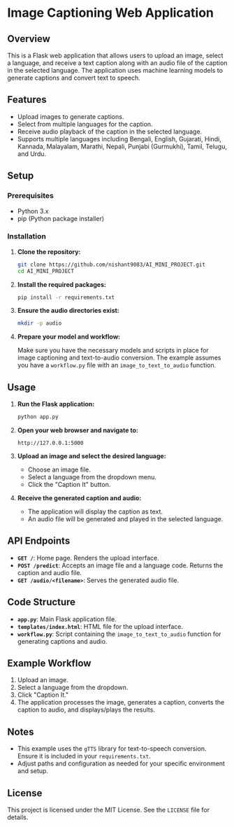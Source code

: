 # Image Captioning Web Application

## Overview

This is a Flask web application that allows users to upload an image, select a language, and receive a text caption along with an audio file of the caption in the selected language. The application uses machine learning models to generate captions and convert text to speech.

## Features

- Upload images to generate captions.
- Select from multiple languages for the caption.
- Receive audio playback of the caption in the selected language.
- Supports multiple languages including Bengali, English, Gujarati, Hindi, Kannada, Malayalam, Marathi, Nepali, Punjabi (Gurmukhi), Tamil, Telugu, and Urdu.

## Setup

### Prerequisites

- Python 3.x
- pip (Python package installer)

### Installation

1. **Clone the repository:**

    ```sh
    git clone https://github.com/nishant9083/AI_MINI_PROJECT.git
    cd AI_MINI_PROJECT
    ```

2. **Install the required packages:**

    ```sh
    pip install -r requirements.txt
    ```

3. **Ensure the audio directories exist:**

    ```sh
    mkdir -p audio
    ```

4. **Prepare your model and workflow:**

   Make sure you have the necessary models and scripts in place for image captioning and text-to-audio conversion. The example assumes you have a `workflow.py` file with an `image_to_text_to_audio` function.

## Usage

1. **Run the Flask application:**

    ```sh
    python app.py
    ```

2. **Open your web browser and navigate to:**

    ```
    http://127.0.0.1:5000
    ```

3. **Upload an image and select the desired language:**

    - Choose an image file.
    - Select a language from the dropdown menu.
    - Click the "Caption It" button.

4. **Receive the generated caption and audio:**

    - The application will display the caption as text.
    - An audio file will be generated and played in the selected language.

## API Endpoints

- **`GET /`**: Home page. Renders the upload interface.
- **`POST /predict`**: Accepts an image file and a language code. Returns the caption and audio file.
- **`GET /audio/<filename>`**: Serves the generated audio file.

## Code Structure

- **`app.py`**: Main Flask application file.
- **`templates/index.html`**: HTML file for the upload interface.
- **`workflow.py`**: Script containing the `image_to_text_to_audio` function for generating captions and audio.

## Example Workflow

1. Upload an image.
2. Select a language from the dropdown.
3. Click "Caption It."
4. The application processes the image, generates a caption, converts the caption to audio, and displays/plays the results.

## Notes

- This example uses the `gTTS` library for text-to-speech conversion. Ensure it is included in your `requirements.txt`.
- Adjust paths and configuration as needed for your specific environment and setup.

## License

This project is licensed under the MIT License. See the `LICENSE` file for details.

